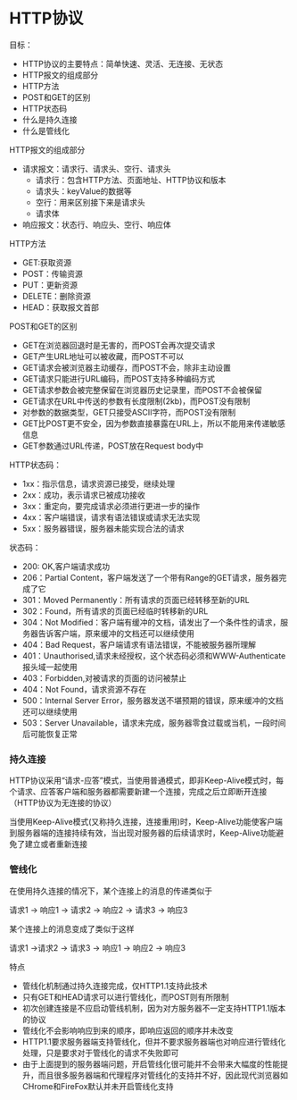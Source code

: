 # HTTP协议


目标：

- HTTP协议的主要特点：简单快速、灵活、无连接、无状态
- HTTP报文的组成部分
- HTTP方法
- POST和GET的区别
- HTTP状态码
- 什么是持久连接
- 什么是管线化


HTTP报文的组成部分
- 请求报文：请求行、请求头、空行、请求头
    - 请求行：包含HTTP方法、页面地址、HTTP协议和版本
    - 请求头：keyValue的数据等
    - 空行：用来区别接下来是请求头
    - 请求体
- 响应报文：状态行、响应头、空行、响应体

HTTP方法
- GET:获取资源
- POST：传输资源
- PUT：更新资源
- DELETE：删除资源
- HEAD：获取报文首部


POST和GET的区别
- GET在浏览器回退时是无害的，而POST会再次提交请求
- GET产生URL地址可以被收藏，而POST不可以
- GET请求会被浏览器主动缓存，而POST不会，除非主动设置
- GET请求只能进行URL编码，而POST支持多种编码方式
- GET请求参数会被完整保留在浏览器历史记录里，而POST不会被保留
- GET请求在URL中传送的参数有长度限制(2kb)，而POST没有限制
- 对参数的数据类型，GET只接受ASCII字符，而POST没有限制
- GET比POST更不安全，因为参数直接暴露在URL上，所以不能用来传递敏感信息
- GET参数通过URL传递，POST放在Request body中


HTTP状态码：
- 1xx：指示信息，请求资源已接受，继续处理
- 2xx：成功，表示请求已被成功接收
- 3xx：重定向，要完成请求必须进行更进一步的操作
- 4xx：客户端错误，请求有语法错误或请求无法实现
- 5xx：服务器错误，服务器未能实现合法的请求


状态码：
- 200: OK,客户端请求成功
- 206：Partial Content，客户端发送了一个带有Range的GET请求，服务器完成了它
- 301：Moved Permanently：所有请求的页面已经转移至新的URL
- 302：Found，所有请求的页面已经临时转移新的URL
- 304：Not Modified：客户端有缓冲的文档，请发出了一个条件性的请求，服务器告诉客户端，原来缓冲的文档还可以继续使用
- 404：Bad Request，客户端请求有语法错误，不能被服务器所理解
- 401：Unauthorised,请求未经授权，这个状态码必须和WWW-Authenticate报头域一起使用
- 403：Forbidden,对被请求的页面的访问被禁止
- 404：Not Found，请求资源不存在
- 500：Internal Server Error，服务器发送不堪预期的错误，原来缓冲的文档还可以继续使用
- 503：Server Unavailable，请求未完成，服务器零食过载或当机，一段时间后可能恢复正常


### 持久连接

HTTP协议采用“请求-应答”模式，当使用普通模式，即非Keep-Alive模式时，每个请求、应答客户端和服务器都需要新建一个连接，完成之后立即断开连接（HTTP协议为无连接的协议）

当使用Keep-Alive模式(又称持久连接，连接重用)时，Keep-Alive功能使客户端到服务器端的连接持续有效，当出现对服务器的后续请求时，Keep-Alive功能避免了建立或者重新连接



### 管线化

在使用持久连接的情况下，某个连接上的消息的传递类似于

请求1 -> 响应1 -> 请求2 -> 响应2 -> 请求3 -> 响应3


某个连接上的消息变成了类似于这样

请求1 ->请求2 -> 请求3 ->  响应1 ->  响应2 ->  响应3



特点
- 管线化机制通过持久连接完成，仅HTTP1.1支持此技术
- 只有GET和HEAD请求可以进行管线化，而POST则有所限制
- 初次创建连接是不应启动管线机制，因为对方服务器不一定支持HTTP1.1版本的协议
- 管线化不会影响响应到来的顺序，即响应返回的顺序并未改变
- HTTP1.1要求服务器端支持管线化，但并不要求服务器端也对响应进行管线化处理，只是要求对于管线化的请求不失败即可
- 由于上面提到的服务器端问题，开启管线化很可能并不会带来大幅度的性能提升，而且很多服务器端和代理程序对管线化的支持并不好，因此现代浏览器如CHrome和FireFox默认并未开启管线化支持

